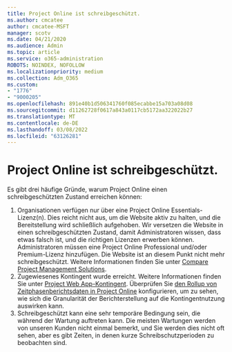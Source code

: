```yaml
---
title: Project Online ist schreibgeschützt.
ms.author: cmcatee
author: cmcatee-MSFT
manager: scotv
ms.date: 04/21/2020
ms.audience: Admin
ms.topic: article
ms.service: o365-administration
ROBOTS: NOINDEX, NOFOLLOW
ms.localizationpriority: medium
ms.collection: Adm_O365
ms.custom:
- "1776"
- "9000205"
ms.openlocfilehash: 891e40b1d506341760f085ecabbe15a703a08d08
ms.sourcegitcommit: d11262728f0617a843a0117cb5172aa322022b27
ms.translationtype: MT
ms.contentlocale: de-DE
ms.lasthandoff: 03/08/2022
ms.locfileid: "63126281"
---
```

# <a name="project-online-is-in-a-read-only-state"></a>Project Online ist schreibgeschützt.

Es gibt drei häufige Gründe, warum Project Online einen schreibgeschützten Zustand erreichen können:

1. Organisationen verfügen nur über eine Project Online Essentials-Lizenz(n). Dies reicht nicht aus, um die Website aktiv zu halten, und die Bereitstellung wird schließlich aufgehoben. Wir versetzen die Website in einen schreibgeschützten Zustand, damit Administratoren wissen, dass etwas falsch ist, und die richtigen Lizenzen erwerben können. Administratoren müssen eine Project Online Professional und/oder Premium-Lizenz hinzufügen. Die Website ist an diesem Punkt nicht mehr schreibgeschützt. Weitere Informationen finden Sie unter [Compare Project Management Solutions](https://products.office.com/project/compare-microsoft-project-management-software?tab=1).
2. Zugewiesenes Kontingent wurde erreicht. Weitere Informationen finden Sie unter [Project Web App-Kontingent](https://docs.microsoft.com/projectonline/tune-project-online-performance#project-web-app-quota). Überprüfen Sie [den Rollup von Zeitphasenberichtsdaten in Project Online](https://docs.microsoft.com/ProjectOnline/configure-rollup-of-timephased-reporting-data-in-project-online) konfigurieren, um zu sehen, wie sich die Granularität der Berichterstellung auf die Kontingentnutzung auswirken kann.
3. Schreibgeschützt kann eine sehr temporäre Bedingung sein, die während der Wartung auftreten kann. Die meisten Wartungen werden von unseren Kunden nicht einmal bemerkt, und Sie werden dies nicht oft sehen, aber es gibt Zeiten, in denen kurze Schreibschutzperioden zu beobachten sind.
